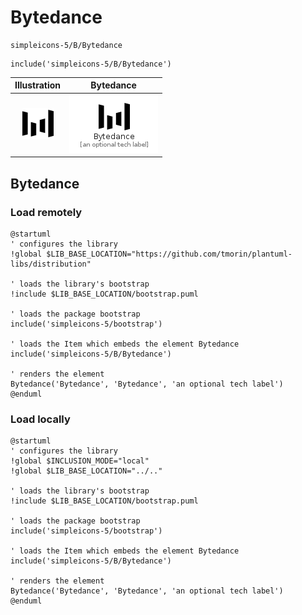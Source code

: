 # Bytedance


```text
simpleicons-5/B/Bytedance
```

```text
include('simpleicons-5/B/Bytedance')
```



| Illustration | Bytedance |
| :---: | :---: |
| ![illustration for Illustration](../../simpleicons-5/B/Bytedance.png) | ![illustration for Bytedance](../../simpleicons-5/B/Bytedance.Local.png) |




## Bytedance

### Load remotely
```plantuml
@startuml
' configures the library
!global $LIB_BASE_LOCATION="https://github.com/tmorin/plantuml-libs/distribution"

' loads the library's bootstrap
!include $LIB_BASE_LOCATION/bootstrap.puml

' loads the package bootstrap
include('simpleicons-5/bootstrap')

' loads the Item which embeds the element Bytedance
include('simpleicons-5/B/Bytedance')

' renders the element
Bytedance('Bytedance', 'Bytedance', 'an optional tech label')
@enduml
```

### Load locally
```plantuml
@startuml
' configures the library
!global $INCLUSION_MODE="local"
!global $LIB_BASE_LOCATION="../.."

' loads the library's bootstrap
!include $LIB_BASE_LOCATION/bootstrap.puml

' loads the package bootstrap
include('simpleicons-5/bootstrap')

' loads the Item which embeds the element Bytedance
include('simpleicons-5/B/Bytedance')

' renders the element
Bytedance('Bytedance', 'Bytedance', 'an optional tech label')
@enduml
```


